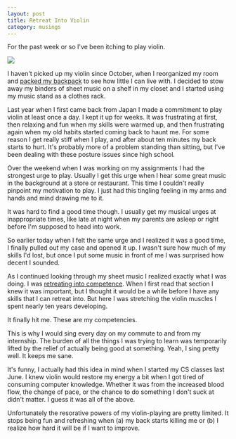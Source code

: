 ```yaml
---
layout: post
title: Retreat Into Violin
category: musings
---
```


For the past week or so I've been itching to play violin.

<img class="wide" src="{{ site.url }}/assets/files/violin2.jpg"/>

I haven't picked up my violin since October, when I reorganized my room and [packed my backpack](http://shelbyspees.github.io/speesblog/travel/2014/10/27/backpacking.html) to see how little I can live with. I decided to stow away my binders of sheet music on a shelf in my closet and I started using my music stand as a clothes rack.

Last year when I first came back from Japan I made a commitment to play violin at least once a day. I kept it up for weeks. It was frustrating at first, then relaxing and fun when my skills were warmed up, and then frustrating again when my old habits started coming back to haunt me. For some reason I get really stiff when I play, and after about ten minutes my back starts to hurt. It's probably more of a problem standing than sitting, but I've been dealing with these posture issues since high school.

Over the weekend when I was working on my assignments I had the strongest urge to play. Usually I get this urge when I hear some great music in the background at a store or restaurant. This time I couldn't really pinpoint my motivation to play. I just had this tingling feeling in my arms and hands and mind drawing me to it.

It was hard to find a good time though. I usually get my musical urges at inappropriate times, like late at night when my parents are asleep or right before I'm supposed to head into work.

So earlier today when I felt the same urge and I realized it was a good time, I finally pulled out my case and opened it up. I wasn't sure how much of my skills I'd lost, but once I put some music in front of me I was surprised how decent I sounded.

As I continued looking through my sheet music I realized exactly what I was doing. I was [retreating into competence](http://chimera.labs.oreilly.com/books/1234000001813/ch02.html#retreat_into_competence). When I first read that section I knew it was important, but I thought it would be a while before I have any skills that I can retreat into. But here I was stretching the violin muscles I spent nearly ten years developing.

It finally hit me. These are my competencies.

This is why I would sing every day on my commute to and from my internship. The burden of all the things I was trying to learn was temporarily lifted by the relief of actually being good at something. Yeah, I sing pretty well. It keeps me sane.

It's funny, I actually had this idea in mind when I started my CS classes last June. I knew violin would restore my energy a bit when I got tired of consuming computer knowledge. Whether it was from the increased blood flow, the change of pace, or the chance to do something I don't suck at didn't matter. I guess it was all of the above.

Unfortunately the resorative powers of my violin-playing are pretty limited. It stops being fun and refreshing when (a) my back starts killing me or (b) I realize how hard it will be if I want to improve.